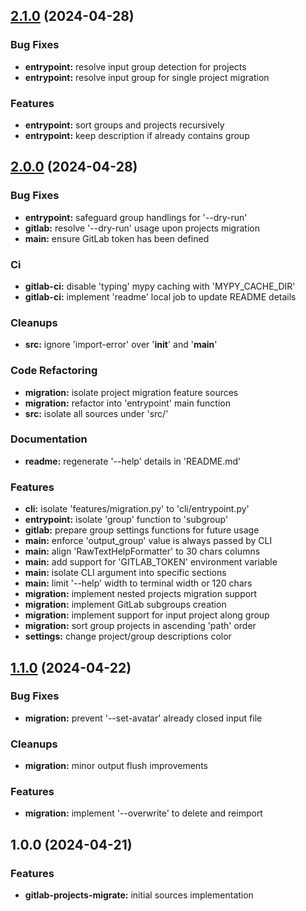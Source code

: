 
<a name="2.1.0"></a>
## [2.1.0](https://gitlab.com/AdrianDC/gitlab-projects-migrate/compare/2.0.0...2.1.0) (2024-04-28)

### Bug Fixes

* **entrypoint:** resolve input group detection for projects
* **entrypoint:** resolve input group for single project migration

### Features

* **entrypoint:** sort groups and projects recursively
* **entrypoint:** keep description if already contains group


<a name="2.0.0"></a>
## [2.0.0](https://gitlab.com/AdrianDC/gitlab-projects-migrate/compare/1.1.0...2.0.0) (2024-04-28)

### Bug Fixes

* **entrypoint:** safeguard group handlings for '--dry-run'
* **gitlab:** resolve '--dry-run' usage upon projects migration
* **main:** ensure GitLab token has been defined

### Ci

* **gitlab-ci:** disable 'typing' mypy caching with 'MYPY_CACHE_DIR'
* **gitlab-ci:** implement 'readme' local job to update README details

### Cleanups

* **src:** ignore 'import-error' over '__init__' and '__main__'

### Code Refactoring

* **migration:** isolate project migration feature sources
* **migration:** refactor into 'entrypoint' main function
* **src:** isolate all sources under 'src/'

### Documentation

* **readme:** regenerate '--help' details in 'README.md'

### Features

* **cli:** isolate 'features/migration.py' to 'cli/entrypoint.py'
* **entrypoint:** isolate 'group' function to 'subgroup'
* **gitlab:** prepare group settings functions for future usage
* **main:** enforce 'output_group' value is always passed by CLI
* **main:** align 'RawTextHelpFormatter' to 30 chars columns
* **main:** add support for 'GITLAB_TOKEN' environment variable
* **main:** isolate CLI argument into specific sections
* **main:** limit '--help' width to terminal width or 120 chars
* **migration:** implement nested projects migration support
* **migration:** implement GitLab subgroups creation
* **migration:** implement support for input project along group
* **migration:** sort group projects in ascending 'path' order
* **settings:** change project/group descriptions color


<a name="1.1.0"></a>
## [1.1.0](https://gitlab.com/AdrianDC/gitlab-projects-migrate/compare/1.0.0...1.1.0) (2024-04-22)

### Bug Fixes

* **migration:** prevent '--set-avatar' already closed input file

### Cleanups

* **migration:** minor output flush improvements

### Features

* **migration:** implement '--overwrite' to delete and reimport


<a name="1.0.0"></a>
## 1.0.0 (2024-04-21)

### Features

* **gitlab-projects-migrate:** initial sources implementation

